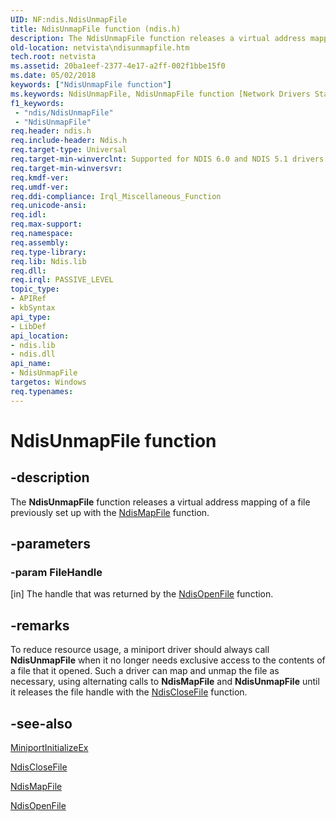 ```yaml
---
UID: NF:ndis.NdisUnmapFile
title: NdisUnmapFile function (ndis.h)
description: The NdisUnmapFile function releases a virtual address mapping of a file previously set up with the NdisMapFile function.
old-location: netvista\ndisunmapfile.htm
tech.root: netvista
ms.assetid: 20ba1eef-2377-4e17-a2ff-002f1bbe15f0
ms.date: 05/02/2018
keywords: ["NdisUnmapFile function"]
ms.keywords: NdisUnmapFile, NdisUnmapFile function [Network Drivers Starting with Windows Vista], ndis/NdisUnmapFile, ndis_file_ref_5be88800-5866-4969-8534-2d76953bf4de.xml, netvista.ndisunmapfile
f1_keywords:
 - "ndis/NdisUnmapFile"
 - "NdisUnmapFile"
req.header: ndis.h
req.include-header: Ndis.h
req.target-type: Universal
req.target-min-winverclnt: Supported for NDIS 6.0 and NDIS 5.1 drivers (see    NdisUnmapFile (NDIS 5.1)) in Windows   Vista. Supported for NDIS 5.1 drivers (see    NdisUnmapFile (NDIS 5.1)) in Windows   XP.
req.target-min-winversvr: 
req.kmdf-ver: 
req.umdf-ver: 
req.ddi-compliance: Irql_Miscellaneous_Function
req.unicode-ansi: 
req.idl: 
req.max-support: 
req.namespace: 
req.assembly: 
req.type-library: 
req.lib: Ndis.lib
req.dll: 
req.irql: PASSIVE_LEVEL
topic_type:
- APIRef
- kbSyntax
api_type:
- LibDef
api_location:
- ndis.lib
- ndis.dll
api_name:
- NdisUnmapFile
targetos: Windows
req.typenames: 
---
```


# NdisUnmapFile function


## -description


The
  <b>NdisUnmapFile</b> function releases a virtual address mapping of a file previously set up with the 
  <a href="https://docs.microsoft.com/windows-hardware/drivers/ddi/ndis/nf-ndis-ndismapfile">NdisMapFile</a> function.


## -parameters




### -param FileHandle 
[in]
The handle that was returned by the 
     <a href="https://docs.microsoft.com/windows-hardware/drivers/ddi/ndis/nf-ndis-ndisopenfile">NdisOpenFile</a> function.


## -remarks



To reduce resource usage, a miniport driver should always call 
    <b>NdisUnmapFile</b> when it no longer needs exclusive access to the contents of a file that it opened.
    Such a driver can map and unmap the file as necessary, using alternating calls to 
    <b>NdisMapFile</b> and 
    <b>NdisUnmapFile</b> until it releases the file handle with the 
    <a href="https://docs.microsoft.com/windows-hardware/drivers/ddi/ndis/nf-ndis-ndisclosefile">NdisCloseFile</a> function.




## -see-also




<a href="https://docs.microsoft.com/windows-hardware/drivers/ddi/ndis/nc-ndis-miniport_initialize">MiniportInitializeEx</a>



<a href="https://docs.microsoft.com/windows-hardware/drivers/ddi/ndis/nf-ndis-ndisclosefile">NdisCloseFile</a>



<a href="https://docs.microsoft.com/windows-hardware/drivers/ddi/ndis/nf-ndis-ndismapfile">NdisMapFile</a>



<a href="https://docs.microsoft.com/windows-hardware/drivers/ddi/ndis/nf-ndis-ndisopenfile">NdisOpenFile</a>
 

 

